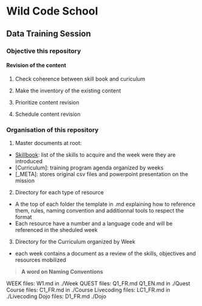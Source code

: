 # Wild Code School 
## Data Training Session

### Objective this repository

#### Revision of the content

1. Check coherence between skill book and curiculum

2. Make the inventory of the existing content

3. Prioritize content revision

4. Schedule content revision


### Organisation of this repository

1. Master documents at root:

  - [Skillbook](./skillbook.md): list of the skills to acquire and the week were they are introduced
  - [Curriculum]: training program agenda organized by weeks
  - [_META]: stores original csv files and powerpoint presentation on the mission

2. Directory for each type of resource
  
  - A the top of each folder the template in .md explaining how to reference them, rules, naming convention and additionnal tools to respect the format
  - Each resource have a number and a language code and will be referenced in the sheduled week   

3. Directory for the Curriculum organized by Week
 - each week contains a document as a review of the skills, objectives and resources mobilized 


> **A word on Naming Conventions**

WEEK files: W1.md in ./Week
QUEST files: Q1_FR.md Q1_EN.md in ./Quest
Course files: C1_FR.md in ./Course
Livecoding files: LC1_FR.md in ./Livecoding
Dojo files: D1_FR.md ./Dojo

